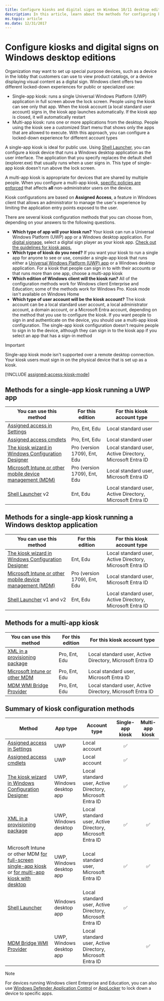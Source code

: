 ```yaml
---
title: Configure kiosks and digital signs on Windows 10/11 desktop editions
description: In this article, learn about the methods for configuring kiosks and digital signs on Windows 10 or Windows 11 desktop editions.
ms.topic: article
ms.date: 12/31/2017
---
```


# Configure kiosks and digital signs on Windows desktop editions

Organization may want to set up special purpose devices, such as a device in the lobby that customers can use to view product catalogs, or a device displaying visual content as a digital sign. Windows client offers two different locked-down experiences for public or specialized use:

- Single-app kiosk: runs a single Universal Windows Platform (UWP) application in full screen above the lock screen. People using the kiosk can see only that app. When the kiosk account (a local standard user account) signs in, the kiosk app launches automatically. If the kiosk app is closed, it will automatically restart
- Multi-app kiosk: runs one or more applications from the desktop. People using the kiosk see a customized Start menu that shows only the apps that are allowed to execute. With this approach, you can configure a locked-down experience for different account types

A single-app kiosk is ideal for public use. Using [Shell Launcher](kiosk-shelllauncher.md), you can configure a kiosk device that runs a Windows desktop application as the user interface. The application that you specify replaces the default shell (explorer.exe) that usually runs when a user signs in. This type of single-app kiosk doesn't run above the lock screen.

A multi-app kiosk is appropriate for devices that are shared by multiple people. When you configure a multi-app kiosk, [specific policies are enforced](kiosk-policies.md) that affects **all** non-administrator users on the device.

Kiosk configurations are based on **Assigned Access**, a feature in Windows client that allows an administrator to manage the user's experience by limiting the application entry points exposed to the user.

There are several kiosk configuration methods that you can choose from, depending on your answers to the following questions.

- **Which type of app will your kiosk run?**
  Your kiosk can run a Universal Windows Platform (UWP) app or a Windows desktop application. For [digital signage](setup-digital-signage.md), select a digital sign player as your kiosk app. [Check out the guidelines for kiosk apps.](guidelines-for-assigned-access-app.md)
- **Which type of kiosk do you need?**
  If you want your kiosk to run a single app for anyone to see or use, consider a single-app kiosk that runs either a [Universal Windows Platform (UWP) app](#methods-for-a-single-app-kiosk-running-a-uwp-app) or a Windows desktop application. For a kiosk that people can sign in to with their accounts or that runs more than one app, choose a multi-app kiosk
- **Which edition of Windows client will the kiosk run?**
  All of the configuration methods work for Windows client Enterprise and Education; some of the methods work for Windows Pro. Kiosk mode isn't available on Windows Home
- **Which type of user account will be the kiosk account?**
  The kiosk account can be a local standard user account, a local administrator account, a domain account, or a Microsoft Entra account, depending on the method that you use to configure the kiosk. If you want people to sign in and authenticate on the device, you should use a multi-app kiosk configuration. The single-app kiosk configuration doesn't require people to sign in to the device, although they can sign in to the kiosk app if you select an app that has a sign-in method

>[!IMPORTANT]
>Single-app kiosk mode isn't supported over a remote desktop connection. Your kiosk users must sign in on the physical device that is set up as a kiosk.

[!INCLUDE [assigned-access-kiosk-mode](../../../includes/licensing/assigned-access-kiosk-mode.md)]

## Methods for a single-app kiosk running a UWP app

| You can use this method | For this edition | For this kiosk account type |
|--|--|--|
| [Assigned access in Settings](kiosk-single-app.md) | Pro, Ent, Edu | Local standard user |
| [Assigned access cmdlets](kiosk-single-app.md) | Pro, Ent, Edu | Local standard user |
| [The kiosk wizard in Windows Configuration Designer](kiosk-single-app.md) | Pro (version 1709), Ent, Edu | Local standard user, Active Directory, Microsoft Entra ID |
| [Microsoft Intune or other mobile device management (MDM)](kiosk-single-app.md) | Pro (version 1709), Ent, Edu | Local standard user, Microsoft Entra ID |
| [Shell Launcher](kiosk-shelllauncher.md) v2 | Ent, Edu | Local standard user, Active Directory, Microsoft Entra ID |

## Methods for a single-app kiosk running a Windows desktop application

| You can use this method | For this edition | For this kiosk account type |
|--|--|--|
| [The kiosk wizard in Windows Configuration Designer](kiosk-single-app.md) | Ent, Edu | Local standard user, Active Directory, Microsoft Entra ID |
| [Microsoft Intune or other mobile device management (MDM)](kiosk-single-app.md) | Pro (version 1709), Ent, Edu | Local standard user, Microsoft Entra ID |
| [Shell Launcher](kiosk-shelllauncher.md) v1 and v2 | Ent, Edu | Local standard user, Active Directory, Microsoft Entra ID |

## Methods for a multi-app kiosk

| You can use this method | For this edition | For this kiosk account type |
|--|--|--|
| [XML in a provisioning package](lock-down-windows-10-to-specific-apps.md) | Pro, Ent, Edu | Local standard user, Active Directory, Microsoft Entra ID |
| [Microsoft Intune or other MDM](lock-down-windows-10-to-specific-apps.md) | Pro, Ent, Edu | Local standard user, Microsoft Entra ID |
| [MDM WMI Bridge Provider](kiosk-mdm-bridge.md) | Pro, Ent, Edu | Local standard user, Active Directory, Microsoft Entra ID |

## Summary of kiosk configuration methods

| Method | App type | Account type | Single-app kiosk | Multi-app kiosk |
|--|--|--|:-:|:-:|
| [Assigned access in Settings](kiosk-single-app.md) | UWP | Local account | ✅ |
| [Assigned access cmdlets](kiosk-single-app.md) | UWP | Local account | ✅ |
| [The kiosk wizard in Windows Configuration Designer](kiosk-single-app.md) | UWP, Windows desktop app | Local standard user, Active Directory, Microsoft Entra ID | ✅ |
| [XML in a provisioning package](lock-down-windows-10-to-specific-apps.md) | UWP, Windows desktop app | Local standard user, Active Directory, Microsoft Entra ID | ✅ | ✅ |
| Microsoft Intune or other MDM [for full-screen single-app kiosk](kiosk-single-app.md) or [for multi-app kiosk with desktop](lock-down-windows-10-to-specific-apps.md) | UWP, Windows desktop app | Local standard user, Microsoft Entra ID | ✅ | ✅ |
| [Shell Launcher](kiosk-shelllauncher.md) | Windows desktop app | Local standard user, Active Directory, Microsoft Entra ID | ✅ |
| [MDM Bridge WMI Provider](kiosk-mdm-bridge.md) | UWP, Windows desktop app | Local standard user, Active Directory, Microsoft Entra ID |  | ✅ |

>[!NOTE]
>For devices running Windows client Enterprise and Education, you can also use [Windows Defender Application Control](/windows/security/threat-protection/windows-defender-application-control/windows-defender-application-control) or [AppLocker](lock-down-windows-10-applocker.md) to lock down a device to specific apps.

<!--

> [!NOTE]
> The use of multiple monitors is supported for multi-app kiosk mode in Windows 11.



A kiosk device typically runs a single application, and users are prevented from accessing any features or functions on the device outside of the app.

The assigned access feature is intended for dedicated devices, like kiosks. When the multi-app assigned access configuration is applied on the device, [certain policies](kiosk-policies.md) are enforced system-wide, impacting other users on the device. Deleting the kiosk configuration removes the assigned access lockdown profiles associated with the users, but it can't revert all the enforced policies (for example, the Start layout). To clear all the policy settings enforced by Assigned Access, you must reset Windows.


